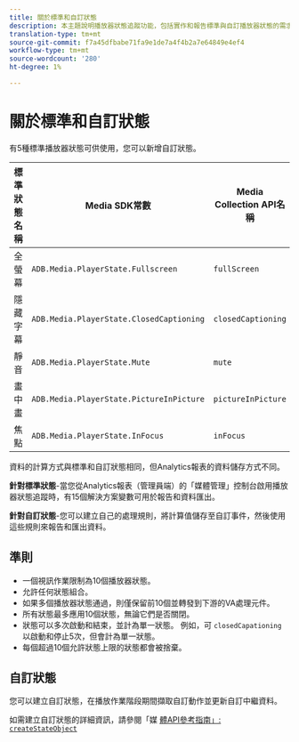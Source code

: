 ```yaml
---
title: 關於標準和自訂狀態
description: 本主題說明播放器狀態追蹤功能，包括實作和報告標準與自訂播放器狀態的需求與准則。
translation-type: tm+mt
source-git-commit: f7a45dfbabe71fa9e1de7a4f4b2a7e64849e4ef4
workflow-type: tm+mt
source-wordcount: '280'
ht-degree: 1%

---
```



# 關於標準和自訂狀態

有5種標準播放器狀態可供使用，您可以新增自訂狀態。

| 標準狀態名稱 | Media SDK常數 | Media Collection API名稱 |
|-----------------------|------------------------------------------|-----------------------------|
| 全螢幕 | `ADB.Media.PlayerState.Fullscreen` | `fullScreen` |
| 隱藏字幕 | `ADB.Media.PlayerState.ClosedCaptioning` | `closedCaptioning` |
| 靜音 | `ADB.Media.PlayerState.Mute` | `mute` |
| 畫中畫 | `ADB.Media.PlayerState.PictureInPicture` | `pictureInPicture` |
| 焦點 | `ADB.Media.PlayerState.InFocus` | `inFocus` |

資料的計算方式與標準和自訂狀態相同，但Analytics報表的資料儲存方式不同。

**針對標準狀態**-當您從Analytics報表（管理員端）的「媒體管理」控制台啟用播放器狀態追蹤時，有15個解決方案變數可用於報告和資料匯出。

**針對自訂狀態**-您可以建立自己的處理規則，將計算值儲存至自訂事件，然後使用這些規則來報告和匯出資料。

## 準則

* 一個視訊作業限制為10個播放器狀態。
* 允許任何狀態組合。
* 如果多個播放器狀態通過，則僅保留前10個並轉發到下游的VA處理元件。
* 所有狀態最多應用10個狀態，無論它們是否關閉。
* 狀態可以多次啟動和結束，並計為單一狀態。 例如，可 `closedCapationing` 以啟動和停止5次，但會計為單一狀態。
* 每個超過10個允許狀態上限的狀態都會被捨棄。

## 自訂狀態

您可以建立自訂狀態，在播放作業階段期間擷取自訂動作並更新自訂中繼資料。

如需建立自訂狀態的詳細資訊，請參閱「媒 [體API參考指南」: `createStateObject`](https://aep-sdks.gitbook.io/docs/using-mobile-extensions/adobe-media-analytics/media-api-reference#createstateobject)
